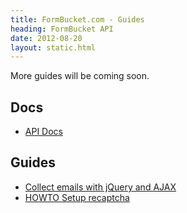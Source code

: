 ```yaml
---
title: FormBucket.com - Guides
heading: FormBucket API
date: 2012-08-20
layout: static.html
---
```

More guides will be coming soon.

## Docs

- [API Docs](/docs/api)

## Guides

 - [Collect emails with jQuery and AJAX](/guides/collect-emails-for-newsletter-with-jquery-and-ajax)
 - [HOWTO Setup recaptcha](/guides/howto-setup-recaptcha)
